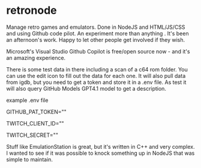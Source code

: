# retronode
Manage retro games and emulators. Done in NodeJS and HTML/JS/CSS and using Github code pilot. An experiment more than anything . It's been an afternoon's work. Happy to let other people get involved if they wish. 

Microsoft's Visual Studio Github Copilot is free/open source now - and it's an amazing experience.

There is some test data in there including a scan of a c64 rom folder. You can use the edit icon to fill out the data for each one. It will also pull data from igdb, but you need to get a token and store it in a .env file. As test it will also query GitHub Models GPT4.1 model to get a description.

example .env file

GITHUB_PAT_TOKEN=""

TWITCH_CLIENT_ID=""

TWITCH_SECRET=""

Stuff like EmulationStation is great, but it's written in C++ and very complex. I wanted to see if it was possible to knock something up in NodeJS that was simple to maintain.


